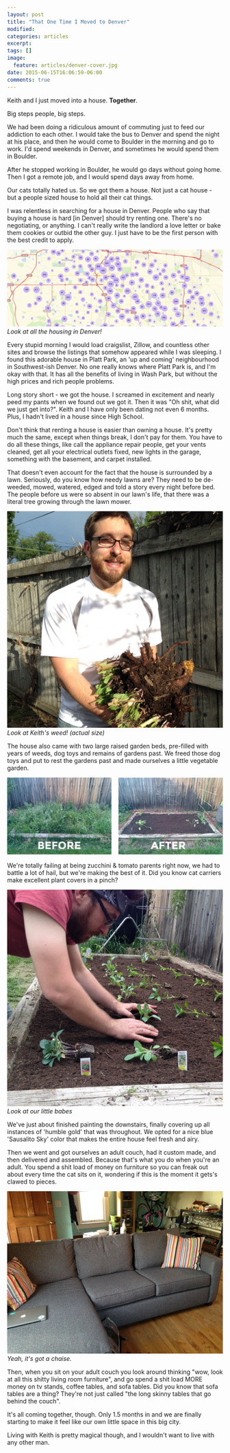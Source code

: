 ```yaml
---
layout: post
title: "That One Time I Moved to Denver"
modified:
categories: articles
excerpt:
tags: []
image:
  feature: articles/denver-cover.jpg
date: 2015-06-15T16:06:59-06:00
comments: true
---
```


Keith and I just moved into a house. **Together**.

Big steps people, big steps. 

We had been doing a ridiculous amount of commuting just to feed our addiction to each other. I would take the bus to Denver and spend the night at his place, and then he would come to Boulder in the morning and go to work. I'd spend weekends in Denver, and sometimes he would spend them in Boulder. 

After he stopped working in Boulder, he would go days without going home. Then I got a remote job, and I would spend days away from home. 

Our cats totally hated us. So we got them a house. Not just a cat house - but a people sized house to hold all their cat things. 

I was relentless in searching for a house in Denver. People who say that buying a house is hard [in Denver] should try renting one. There's no negotiating, or anything. I can't really write the landlord a love letter or bake them cookies or outbid the other guy. I just have to be the first person with the best credit to apply. 

![craigslist](/images/articles/denver-craigslist.png)
_Look at all the housing in Denver!_

Every stupid morning I would load craigslist, Zillow, and countless other sites and browse the listings that somehow appeared while I was sleeping. I found this adorable house in Platt Park, an 'up and coming' neighbourhood in Southwest-ish Denver. No one really knows where Platt Park is, and I'm okay with that. It has all the benefits of living in Wash Park, but without the high prices and rich people problems. 



Long story short - we got the house. I screamed in excitement and nearly peed my pants when we found out we got it. Then it was "Oh shit, what did we just get into?". Keith and I have only been dating not even 6 months. Plus, I hadn't lived in a house since High School. 

Don't think that renting a house is easier than owning a house. It's pretty much the same, except when things break, I don't pay for them. You have to do all these things, like call the appliance repair people, get your vents cleaned, get all your electrical outlets fixed, new lights in the garage, something with the basement, and carpet installed. 

That doesn't even account for the fact that the house is surrounded by a lawn. Seriously, do you know how needy lawns are? They need to be de-weeded, mowed, watered, edged and told a story every night before bed. The people before us were so absent in our lawn's life, that there was a literal tree growing through the lawn mower. 

![Keith and his weed](/images/articles/denver-keithweeds.jpeg)
_Look at Keith's weed! (actual size)_

The house also came with two large raised garden beds, pre-filled with years of weeds, dog toys and remains of gardens past. We freed those dog toys and put to rest the gardens past and made ourselves a little vegetable garden.

![Garden Beds](/images/articles/denver-gardenbeds.jpg)

We're totally failing at being zucchini & tomato parents right now, we had to battle a lot of hail, but we're making the best of it. Did you know cat carriers make excellent plant covers in a pinch? 

![Keith Garden](/images/articles/denver-keithgarden.jpeg)
_Look at our little babes_

We've just about finished painting the downstairs, finally covering up all instances of 'humble gold' that was throughout. We opted for a nice blue 'Sausalito Sky' color that makes the entire house feel fresh and airy. 

Then we went and got ourselves an adult couch, had it custom made, and then delivered and assembled. Because that's what you do when you're an adult. You spend a shit load of money on furniture so you can freak out about every time the cat sits on it, wondering if this is the moment it gets's clawed to pieces. 

![Couch!](/images/articles/denver-couch.JPG)
_Yeah, it's got a chaise._

Then, when you sit on your adult couch you look around thinking "wow, look at all this shitty living room furniture", and go spend a shit load MORE money on tv stands, coffee tables, and sofa tables. Did you know that sofa tables are a thing? They're not just called "the long skinny tables that go behind the couch".

It's all coming together, though. Only 1.5 months in and we are finally starting to make it feel like our own little space in this big city.

Living with Keith is pretty magical though, and I wouldn't want to live with any other man. 

